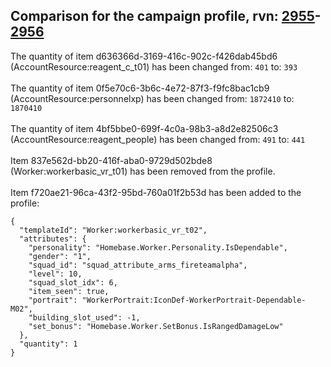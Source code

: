 ## Comparison for the campaign profile, rvn: [2955](https://github.com/PRO100KatYT/FortniteProfileRevisions/tree/main/profiles/campaign/2955%20campaign.json)-[2956](https://github.com/PRO100KatYT/FortniteProfileRevisions/tree/main/profiles/campaign/2956%20campaign.json)

The quantity of item d636366d-3169-416c-902c-f426dab45bd6 (AccountResource:reagent_c_t01) has been changed from: `401` to: `393`
<br><br>
The quantity of item 0f5e70c6-3b6c-4e72-87f3-f9fc8bac1cb9 (AccountResource:personnelxp) has been changed from: `1872410` to: `1870410`
<br><br>
The quantity of item 4bf5bbe0-699f-4c0a-98b3-a8d2e82506c3 (AccountResource:reagent_people) has been changed from: `491` to: `441`
<br><br>
Item 837e562d-bb20-416f-aba0-9729d502bde8 (Worker:workerbasic_vr_t01) has been removed from the profile.
<br><br>
Item f720ae21-96ca-43f2-95bd-760a01f2b53d has been added to the profile:

```
{
  "templateId": "Worker:workerbasic_vr_t02",
  "attributes": {
    "personality": "Homebase.Worker.Personality.IsDependable",
    "gender": "1",
    "squad_id": "squad_attribute_arms_fireteamalpha",
    "level": 10,
    "squad_slot_idx": 6,
    "item_seen": true,
    "portrait": "WorkerPortrait:IconDef-WorkerPortrait-Dependable-M02",
    "building_slot_used": -1,
    "set_bonus": "Homebase.Worker.SetBonus.IsRangedDamageLow"
  },
  "quantity": 1
}
```

<br><br>

